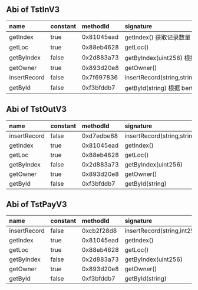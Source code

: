 ## Abi of TstInV3

| name         | constant | methodId   | signature                                                                    |
| :----------- | :------- | :--------- | :--------------------------------------------------------------------------- |
| getIndex     | true     | 0x81045ead | getIndex() 获取记录数量                                                      |
| getLoc       | true     | 0x88eb4628 | getLoc()                                                                     |
| getByIndex   | false    | 0x2d883a73 | getByIndex(uint256) 根据索引值 [0,n) 获取记录                                |
| getOwner     | true     | 0x893d20e8 | getOwner()                                                                   |
| insertRecord | false    | 0x7f697836 | insertRecord(string,string,int256,int256,string,int256,int256,int256,string) |
| getById      | false    | 0xf3bfddb7 | getById(string) 根据 berth_id 获取记录                                       |

## Abi of TstOutV3

| name         | constant | methodId   | signature                                        |
| :----------- | :------- | :--------- | :----------------------------------------------- |
| insertRecord | false    | 0xd7edbe68 | insertRecord(string,string,int256,string,string) |
| getIndex     | true     | 0x81045ead | getIndex()                                       |
| getLoc       | true     | 0x88eb4628 | getLoc()                                         |
| getByIndex   | false    | 0x2d883a73 | getByIndex(uint256)                              |
| getOwner     | true     | 0x893d20e8 | getOwner()                                       |
| getById      | false    | 0xf3bfddb7 | getById(string)                                  |

## Abi of TstPayV3

| name         | constant | methodId   | signature                                                             |
| :----------- | :------- | :--------- | :-------------------------------------------------------------------- |
| insertRecord | false    | 0xcb2f28d8 | insertRecord(string,int256,int256,int256,string,int256,int256,int256) |
| getIndex     | true     | 0x81045ead | getIndex()                                                            |
| getLoc       | true     | 0x88eb4628 | getLoc()                                                              |
| getByIndex   | false    | 0x2d883a73 | getByIndex(uint256)                                                   |
| getOwner     | true     | 0x893d20e8 | getOwner()                                                            |
| getById      | false    | 0xf3bfddb7 | getById(string)                                                       |
